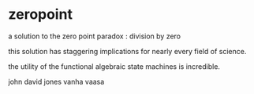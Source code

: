 # zeropoint
a solution to the zero point paradox : division by zero

this solution has staggering implications for nearly every field of science.

the utility of the functional algebraic state machines is incredible.

john david jones
vanha vaasa
